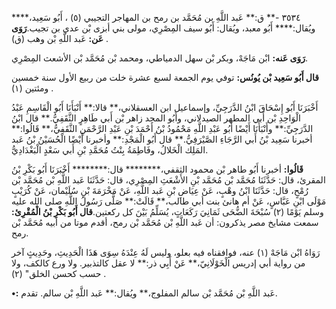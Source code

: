 ٣٥٣٤ -** ق:** عَبد اللَّهِ بن مُحَمَّد بن رمح بن المهاجر التجيبي (٥) ، أَبُو سَعِيد،**** ويُقال:**** أَبُو معبد، ويُقال: أَبُو سيف المِصْرِي، مولى بني أبزى بْن عدي بن تجيب.**رَوَى عَن:** عَبد اللَّهِ بْن وهب (ق) .

**رَوَى عَنه:** ابْن مَاجَهْ، وبكر بْن سهل الدمياطي، ومحمد بْن مُحَمَّد بْن الأشعث المِصْرِي.

**قال أَبُو سَعِيد بْن يُونُس:** توفي يوم الجمعة لسبع عشرة خلت من ربيع الأول سنة خمسين ومئتين (١) .

أَخْبَرَنَا أَبُو إِسْحَاقَ ابْنُ الدَّرَجِيِّ، وإسماعيل ابن العسقلاني،** قالا:** أَنْبَأَنَا أَبُو الْقَاسِمِ عَبْدُ الْوَاحِدِ بْن أَبي المطهر الصيدلاني، وأَبُو المجد زاهر بْن أَبي طَاهِرٍ الثَّقَفِيُّ.** قال ابْنُ الدَّرَجِيِّ:** وأَنْبَأَنَا أَيْضًا أَبُو عَبْدِ اللَّهِ مَحْمُودُ بْنُ أَحْمَدَ بْنِ عَبْدِ الرَّحْمَنِ الثَّقَفِيُّ،** قَالُوا:** أخبرنا سَعِيد بْنُ أَبي الرَّجَاءِ الصَّيْرَفِيُّ.** قال أَبُو الْمَجْدِ:** وأخبرنا أَيْضًا الْحُسَيْنُ بْنُ عَبد المَلِك الْخَلالُ، وفَاطِمَةُ بِنْتُ مُحَمَّدِ بْنِ أَبي سَعْدٍ الْبَغْدَادِيُّ.

**قَالُوا:** أخبرنا أَبُو طاهر بْن محمود الثقفي،******** قال:******** أَخْبَرَنَا أَبُو بَكْرِ بْنُ المقرئ، قال: حَدَّثَنَا مُحَمَّد بْن مُحَمَّد بْنِ الأَشْعَثِ المِصْرِي، قال: حَدَّثَنَا عَبد اللَّهِ بْن مُحَمَّد بْن رُمْحٍ، قال: حَدَّثَنَا ابْنُ وهْبٍ، عَنْ عِيَاضِ بْنِ عَبد اللَّهِ، عَنْ مَخْرَمَةَ بْنِ سُلَيْمان، عَنْ كُرَيْبٍ مَوْلَى ابْنِ عَبَّاسٍ، عَنْ أم هانئ بنت أبي طالب،** قَالَتْ:** صَلَّى رَسُولُ اللَّهِ صلى الله عليه وسلم يَوْمًا (٢) سُبْحَةَ الضُّحَى ثَمَانِيَ رَكَعَاتٍ، يُسَلِّمُ بَيْنَ كل ركعتين.**قال أَبُو بَكْرِ بْنُ الْمُقْرِئ:** سمعت مشايخ مصر يذكرون: أن عَبد اللَّهِ بْن مُحَمَّد بْن رمح، أقدم موتا من أبيه مُحَمَّد بْن رمح.

رَوَاهُ ابْن مَاجَهْ (١) عنه، فوافقناه فيه بعلو، وليس لَهُ عِنْدَهُ سِوَى هَذَا الْحَدِيثِ، وحَدِيثٍ آخر من رواية أبي إدريس الْخَوْلَانِيّ،** عَنْ أَبِي ذر:** لا عقل كالتذبير. ولا ورع كالكف، ولا حسب كحسن الخلق" (٢) .

**•:** عَبد اللَّهِ بْن مُحَمَّد بْن سالم المفلوج،** ويُقال:** عَبد اللَّهِ بْن سالم. تقدم.